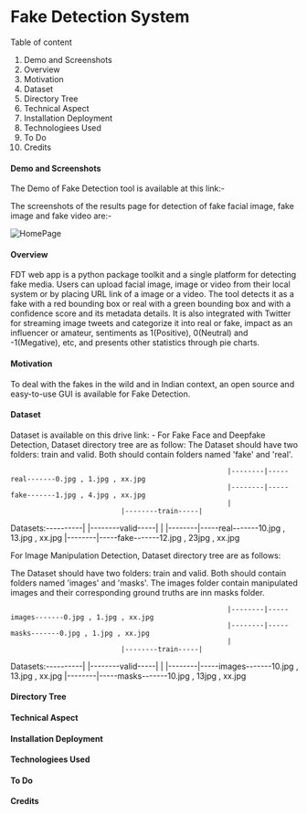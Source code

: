 <h1>Fake Detection System</h1>

Table of content
1. Demo and Screenshots
2. Overview
3. Motivation 
4. Dataset
5. Directory Tree
6. Technical Aspect
7. Installation Deployment
8. Technologiees Used
9. To Do
10. Credits

<h4> Demo and Screenshots</h4>
The Demo of Fake Detection tool is available at this link:-

  
 The screenshots of the results page for detection of fake facial image, fake image and fake video are:-
  
 ![HomePage](https://user-images.githubusercontent.com/38296253/190548443-d57d1e6f-ef8e-4109-8cfc-0cae8d188688.PNG)
  



<h4> Overview </h4>
FDT web app is a python package toolkit and a single platform for detecting fake media. Users can upload facial image, image or video from their local system or by placing URL link of a image or a video. The tool detects it as a fake with a red bounding box or real with a green bounding box and with a confidence score and its metadata details. It is also integrated with Twitter for streaming image tweets and categorize it into real or fake, impact as an influencer or amateur, sentiments as 1(Positive), 0(Neutral) and -1(Megative), etc, and presents other statistics through pie charts. 

<h4>Motivation</h4>
To deal with the fakes in the wild and in Indian context, an open source and easy-to-use GUI is available for Fake Detection. 
<h4> Dataset </h4>
Dataset is available on this drive link: -
For Fake Face and Deepfake Detection, Dataset directory tree are as follow:
The Dataset should have two folders: train and valid. Both should contain folders named 'fake' and 'real'.

                                                         |--------|-----real-------0.jpg , 1.jpg , xx.jpg
                                                         |--------|-----fake-------1.jpg , 4.jpg , xx.jpg
                                                         |
                               |--------train-----|
   Datasets:----------|
                               |--------valid-----|
                                                         |
                                                         |--------|-----real-------10.jpg , 13.jpg , xx.jpg
                                                         |--------|-----fake-------12.jpg , 23jpg , xx.jpg
                                                         
  
  For Image Manipulation Detection, Dataset directory tree are as follows:
  
  The Dataset should have two folders: train and valid. Both should contain folders named 'images' and 'masks'. The images folder contain manipulated images and their corresponding ground truths are inn masks folder.
  
                                                         |--------|-----images-------0.jpg , 1.jpg , xx.jpg
                                                         |--------|-----masks-------0.jpg , 1.jpg , xx.jpg
                                                         |
                               |--------train-----|
   Datasets:----------|
                               |--------valid-----|
                                                         |
                                                         |--------|-----images-------10.jpg , 13.jpg , xx.jpg
                                                         |--------|-----masks-------10.jpg , 13jpg , xx.jpg

  
  


<h4> Directory Tree </h4>

<h4> Technical Aspect </h4>
<h4> Installation Deployment </h4>
<h4> Technologiees Used </h4>
<h4> To Do </h4>
<h4> Credits </h4>
